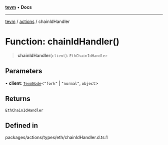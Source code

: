 [**tevm**](../../README.md) • **Docs**

***

[tevm](../../modules.md) / [actions](../README.md) / chainIdHandler

# Function: chainIdHandler()

> **chainIdHandler**(`client`): `EthChainIdHandler`

## Parameters

• **client**: [`TevmNode`](../../index/type-aliases/TevmNode.md)\<`"fork"` \| `"normal"`, `object`\>

## Returns

`EthChainIdHandler`

## Defined in

packages/actions/types/eth/chainIdHandler.d.ts:1
